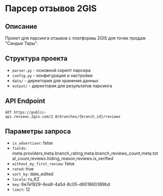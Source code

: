 # Парсер отзывов 2GIS

## Описание
Проект для парсинга отзывов с платформы 2GIS для точек продаж "Сандык Тары".

## Структура проекта
- `parser.py` - основной скрипт парсера
- `config.py` - конфигурация и настройки
- `data/` - директория для хранения данных
- `output/` - директория для результатов парсинга

## API Endpoint
```
GET https://public-api.reviews.2gis.com/2.0/branches/{branch_id}/reviews
```

## Параметры запроса
- `is_advertiser`: false
- `fields`: meta.providers,meta.branch_rating,meta.branch_reviews_count,meta.total_count,reviews.hiding_reason,reviews.is_verified
- `without_my_first_review`: false
- `rated`: true
- `sort_by`: date_edited
- `locale`: ru_KZ
- `key`: 6e7e1929-4ea9-4a5d-8c05-d601860389bd
- `limit`: 12
